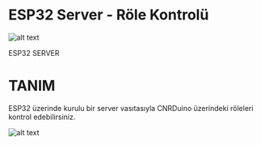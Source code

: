 ﻿ESP32 Server - Röle Kontrolü
===========================================

![alt text](https://github.com/CNRIoT/CNR_Duino/blob/master/resimler/esp32_relay2.jpg)

ESP32 SERVER

# TANIM
ESP32 üzerinde kurulu bir server vasıtasıyla CNRDuino üzerindeki röleleri kontrol
edebilirsiniz. 

 

![alt text](https://github.com/CNRIoT/CNR_Duino/blob/master/resimler/server4.jpg)

